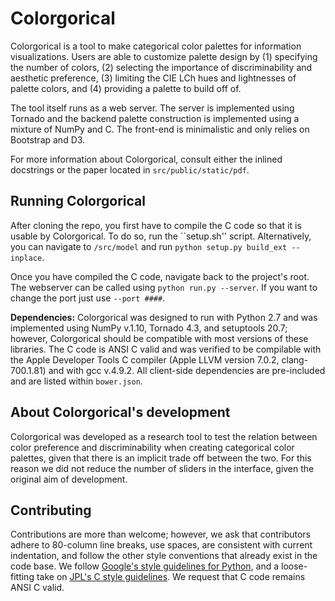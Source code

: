 Colorgorical
============
Colorgorical is a tool to make categorical color palettes for information
visualizations. Users are able to customize palette design by (1) specifying
the number of colors, (2) selecting the importance of discriminability and
aesthetic preference, (3) limiting the CIE LCh hues and lightnesses of
palette colors, and (4) providing a palette to build off of.

The tool itself runs as a web server. The server is implemented using
Tornado and the backend palette construction is implemented using a mixture of
NumPy and C. The front-end is minimalistic and only relies on Bootstrap and D3.

For more information about Colorgorical, consult either the inlined docstrings
or the paper located in `src/public/static/pdf`.

Running Colorgorical
--------------------
After cloning the repo, you first have to compile the C code so that it is
usable by Colorgorical. To do so, run the ``setup.sh'' script. Alternatively,
you can navigate to `/src/model` and run `python setup.py build_ext --inplace`.

Once you have compiled the C code, navigate back to the project's root. The
webserver can be called using `python run.py --server`. If you want to change
the port just use `--port ####`.

**Dependencies:** Colorgorical was designed to run with Python 2.7 and was
implemented using NumPy v.1.10, Tornado 4.3, and setuptools 20.7; however,
Colorgorical should be compatible with most versions of these libraries.
The C code is ANSI C valid and was verified to be compilable with the Apple
Developer Tools C compiler (Apple LLVM version 7.0.2, clang-700.1.81) and with
gcc v.4.9.2. All client-side dependencies are pre-included and are listed within
`bower.json`.

About Colorgorical's development
--------------------------------
Colorgorical was developed as a research tool to test the relation between color
preference and discriminability when creating categorical color palettes, given
that there is an implicit trade off between the two. For this reason we did not
reduce the number of sliders in the interface, given the original aim of
development.

Contributing
------------
Contributions are more than welcome; however, we ask that contributors adhere to
80-column line breaks, use spaces, are consistent with current indentation, and
follow the other style conventions that already exist in the code base.
We follow [Google's style guidelines for
Python](https://google.github.io/styleguide/pyguide.html), and a loose-fitting
take on
[JPL's C style
guidelines](http://lars-lab.jpl.nasa.gov/JPL_Coding_Standard_C.pdf).
We request that C code remains ANSI C valid.
